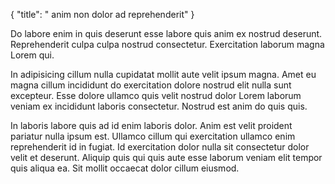 {
  "title": " anim non dolor ad reprehenderit"
}

Do labore enim in quis deserunt esse labore quis anim ex nostrud deserunt. Reprehenderit culpa culpa nostrud consectetur. Exercitation laborum magna Lorem qui.

In adipisicing cillum nulla cupidatat mollit aute velit ipsum magna. Amet eu magna cillum incididunt do exercitation dolore nostrud elit nulla sunt excepteur. Esse dolore ullamco quis velit nostrud dolor Lorem laborum veniam ex incididunt laboris consectetur. Nostrud est anim do quis quis.

In laboris labore quis ad id enim laboris dolor. Anim est velit proident pariatur nulla ipsum est. Ullamco cillum qui exercitation ullamco enim reprehenderit id in fugiat. Id exercitation dolor nulla sit consectetur dolor velit et deserunt. Aliquip quis qui quis aute esse laborum veniam elit tempor quis aliqua ea. Sit mollit occaecat dolor cillum eiusmod.